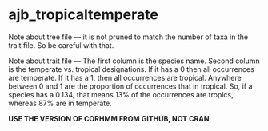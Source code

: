 # ajb_tropicaltemperate

Note about tree file — it is not pruned to match the number of taxa in the trait file. So be careful with that.

Note about trait file — The first column is the species name. Second column is the temperate vs. tropical designations. If it has a 0 then all occurrences are temperate. If it has a 1, then all occurrences are tropical. Anywhere between 0 and 1 are the proportion of occurrences that in tropical. So, if a species has a 0.134, that means 13% of the occurrences are tropics, whereas 87% are in temperate. 

**USE THE VERSION OF CORHMM FROM GITHUB, NOT CRAN**
